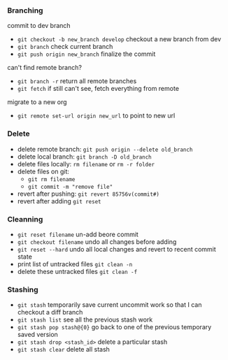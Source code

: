 ### Branching
commit to dev branch
- `git checkout -b new_branch develop` checkout a new branch from dev
- `git branch` check current branch 
- `git push origin new_branch` finalize the commit

can't find remote branch?
- `git branch -r` return all remote branches
- `git fetch` if still can't see, fetch everything from remote

migrate to a new org
- `git remote set-url origin new_url` to point to new url

### Delete
- delete remote branch: `git push origin --delete old_branch`
- delete local branch: `git branch -D old_branch`
- delete files locally: `rm filename` or `rm -r folder`
- delete files on git: 
  - `git rm filename`
  - `git commit -m "remove file"`
- revert after pushing: `git revert 85756v(commit#)`
- revert after adding `git reset `

### Cleanning 
- `git reset filename` un-add beore commit
- `git checkout filename` undo all changes before adding
- `git reset --hard` undo all local changes and revert to recent commit state
- print list of untracked files `git clean -n`
- delete these untracked files `git clean -f`

### Stashing
- `git stash` temporarily save current uncommit work so that I can checkout a diff branch
- `git stash list` see all the previous stash work
- `git stash pop stash@{0}` go back to one of the previous temporary saved version 
- `git stash drop <stash_id>` delete a particular stash
- `git stash clear` delete all stash
